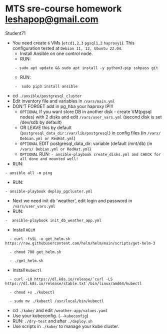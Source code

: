 # MTS sre-course homework leshapop@gmail.com
Student71

- You need create `6` VMs (`etcd1,2,3` `pgsql1,2` `haproxy1`). This configuration tested at `Debian 11, 12, Ubuntu 22.04`.
   - Install Ansible on one control node.
   - RUN:
  ```
   - sudo apt update && sudo apt install -y python3-pip sshpass git
  ```
   - RUN:
  ```
   -  sudo pip3 install ansible
  ```
- cd `./ansible/postgresql_cluster`
- Edit inventory file and variables in `/vars/main.yml`
- DON'T FORGET add in pg_hba your haproxy IP!!!
  - `OPTIONAL` If you want store DB in another disk - create VM(pgsql nodes) with 2 disks and edit `/vars/user_vars.yml` (second disk is set /dev/sdb by default) 
  - OR LEAVE this by default (`postgresql_data_dir:/var/lib/postgresql`) in config files (in `/vars/ Debian.yml or RedHat.yml`)
  - `OPTIONAL` EDIT postgresql_data_dir: variable (default /mnt/db) (in `/vars/ Debian.yml or RedHat.yml`)
  - `OPTIONAL` RUN: `- ansible-playbook create_disks.yml and CHECK for all done and mounted well!`
- RUN:
```
- ansible all -m ping
```
- RUN:
```
- ansible-playbook deploy_pgcluster.yml
```
- Next we need init db 'weather', edit login and password in `/vars/user_vars.yml`
- RUN:
```
-  ansible-playbook init_db_weather_app.yml
```
- Install `HELM`
```
  - curl -fsSL -o get_helm.sh https://raw.githubusercontent.com/helm/helm/main/scripts/get-helm-3
```
```
  - chmod 700 get_helm.sh
```
```
  - ./get_helm.sh
```
- Install `Kubectl`
```
  - curl -LO https://dl.k8s.io/release/`curl -LS https://dl.k8s.io/release/stable.txt`/bin/linux/amd64/kubectl
```
```
  - chmod +x ./kubectl
```
```
  - sudo mv ./kubectl /usr/local/bin/kubectl
```
- cd `./kube/` and edit `/weather-app/values.yaml`
- Use your kubeconfig. (`--kubeconfig`)
- RUN: `./dry-test` and after `./deploy.sh`
- Use scripts in `./kube/` to manage your kube cluster.

